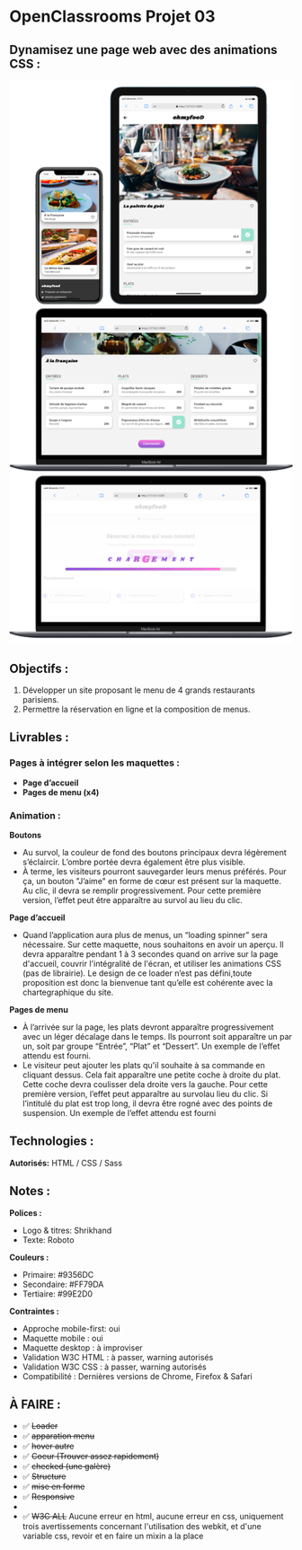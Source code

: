 
# OpenClassrooms Projet 03 

## Dynamisez une page web avec des animations CSS :


![screenshot du site](./source/md-picture/mdpix.png)

## Objectifs :

1. Développer un site proposant le menu de 4 grands restaurants parisiens.
2. Permettre la réservation en ligne et la composition de menus.

## Livrables :

### Pages à intégrer selon les maquettes :

- **Page d’accueil**
- **Pages de menu (x4)**

### Animation :

**Boutons**
- Au survol, la couleur de fond des boutons principaux devra légèrement s’éclaircir. L’ombre portée devra également être plus visible.
- À terme, les visiteurs pourront sauvegarder leurs menus préférés. Pour ça, un bouton "J’aime" en forme de cœur est présent sur la maquette. Au clic, il devra se remplir progressivement. Pour cette première version, l’effet peut être apparaître au survol au lieu du clic.

**Page d’accueil**
- Quand l’application aura plus de menus, un “loading spinner” sera nécessaire. Sur cette maquette, nous souhaitons en avoir un aperçu. Il devra apparaître pendant 1 à 3 secondes quand on arrive sur la page d'accueil, couvrir l'intégralité de l'écran, et utiliser les animations CSS (pas de librairie). Le design de ce loader n’est pas défini,toute proposition est donc la bienvenue tant qu’elle est cohérente avec la chartegraphique du site.

**Pages de menu**
- À l’arrivée sur la page, les plats devront apparaître progressivement avec un léger décalage dans le temps. Ils pourront soit apparaître un par un, soit par groupe “Entrée”, “Plat” et “Dessert”. Un exemple de l’effet attendu est fourni.
- Le visiteur peut ajouter les plats qu'il souhaite à sa commande en cliquant dessus. Cela fait apparaître une petite coche à droite du plat. Cette coche devra coulisser dela droite vers la gauche. Pour cette première version, l’effet peut apparaître au survolau lieu du clic. Si l’intitulé du plat est trop long, il devra être rogné avec des points de suspension. Un exemple de l’effet attendu est fourni

## Technologies :

**Autorisés:** HTML / CSS / Sass

## Notes :

**Polices :**
- Logo & titres: Shrikhand
- Texte: Roboto

**Couleurs :**
- Primaire: #9356DC
- Secondaire: #FF79DA
- Tertiaire: #99E2D0

**Contraintes :**
- Approche mobile-first: oui
- Maquette mobile : oui
- Maquette desktop : à improviser
- Validation W3C HTML : à passer, warning autorisés
- Validation W3C CSS : à passer, warning autorisés
- Compatibilité : Dernières versions de Chrome, Firefox & Safari



## À FAIRE :

- ✅ <del>Loader </del>
- ✅ <del>apparation menu </del>
- ✅ <del>hover autre </del>
- ✅ <del>Coeur (Trouver assez rapidement)</del>
- ✅ <del>checked (une galère)</del>
- ✅ <del>Structure</del> 
- ✅ <del>mise en forme</del>
- ✅ <del> Responsive </del>
-
- ✅ <del> W3C ALL</del> Aucune erreur en html, aucune erreur en css, uniquement trois avertissements concernant l'utilisation des webkit, et d'une variable css, revoir et en faire un mixin a la place

